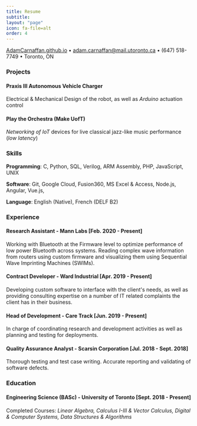 ```yaml
---
title: Resume
subtitle: 
layout: "page"
icon: fa-file=alt
order: 4
---
```


[AdamCarnaffan.github.io](http://adamcarnaffan.github.io)    •    [adam.carnaffan@mail.utoronto.ca](mailto:adam.carnaffan@mail.utoronto.ca)    •    (647) 518-7749    •    Toronto, ON

### Projects

#### Praxis III Autonomous Vehicle Charger

Electrical & Mechanical Design of the robot, as well as *Arduino* actuation control

#### Play the Orchestra (Make UofT)

*Networking of IoT* devices for live classical jazz-like music performance (*low latency*)

### Skills

**Programming**: C, Python, SQL, Verilog, ARM Assembly, PHP, JavaScript, UNIX

**Software**: Git, Google Cloud, Fusion360, MS Excel & Access, Node.js, Angular, Vue.js, 

**Language**: English (Native), French (DELF B2)

### Experience

#### **Research Assistant -** Mann Labs [Feb. 2020 - Present]

Working with Bluetooth at the Firmware level to optimize performance of low power Bluetooth across systems. Reading complex wave information from routers using custom firmware and visualizing them using Sequential Wave Imprinting Machines (SWIMs).

#### **Contract Developer -** Ward Industrial [Apr. 2019 - Present]

Developing custom software to interface with the client's needs, as well as providing consulting expertise on a number of IT related complaints the client has in their business.

#### **Head of Development -** Care Track [Jun. 2019 - Present]

In charge of coordinating research and development activities as well as planning and testing for deployments.

#### **Quality Assurance Analyst -** Scarsin Corporation [Jul. 2018 - Sept. 2018]

Thorough testing and test case writing. Accurate reporting and validating of software defects.

### Education

#### **Engineering Science (BASc) -** University of Toronto [Sept. 2018 - Present]

Completed Courses: *Linear Algebra, Calculus I-III & Vector Calculus, Digital & Computer Systems, Data Structures & Algorithms*